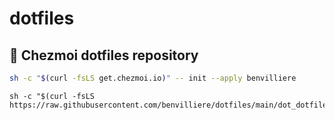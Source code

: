 # dotfiles

## 🏡 Chezmoi dotfiles repository

```sh
sh -c "$(curl -fsLS get.chezmoi.io)" -- init --apply benvilliere
```

```
sh -c "$(curl -fsLS https://raw.githubusercontent.com/benvilliere/dotfiles/main/dot_dotfiles/executable_install)"
```

